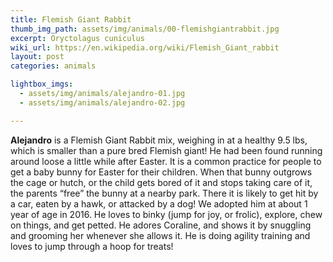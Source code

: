 ```yaml
---
title: Flemish Giant Rabbit
thumb_img_path: assets/img/animals/00-flemishgiantrabbit.jpg
excerpt: Oryctolagus cuniculus
wiki_url: https://en.wikipedia.org/wiki/Flemish_Giant_rabbit
layout: post
categories: animals

lightbox_imgs:
  - assets/img/animals/alejandro-01.jpg
  - assets/img/animals/alejandro-02.jpg

---
```


**Alejandro** is a Flemish Giant Rabbit mix, weighing in at a healthy 9.5 lbs, which is smaller than
a pure bred Flemish giant! He had been found running around loose a little while after Easter. It
is a common practice for people to get a baby bunny for Easter for their children. When that bunny
outgrows the cage or hutch, or the child gets bored of it and stops taking care of it, the parents
“free” the bunny at a nearby park. There it is likely to get hit by a car, eaten by a hawk, or
attacked by a dog! We adopted him at about 1 year of age in 2016. He loves to binky (jump for joy,
or frolic), explore, chew on things, and get petted. He adores Coraline, and shows it by snuggling
and grooming her whenever she allows it. He is doing agility training and loves to jump through a
hoop for treats!